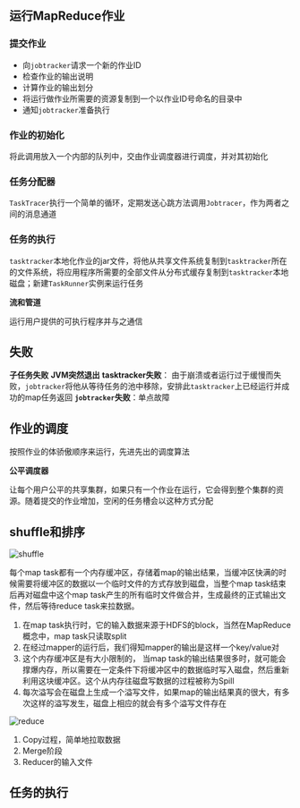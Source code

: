 ## 运行MapReduce作业

### 提交作业

- 向`jobtracker`请求一个新的作业ID
- 检查作业的输出说明
- 计算作业的输出划分
- 将运行做作业所需要的资源复制到一个以作业ID号命名的目录中
- 通知`jobtracker`准备执行

### 作业的初始化

将此调用放入一个内部的队列中，交由作业调度器进行调度，并对其初始化

### 任务分配器

`TaskTracer`执行一个简单的循环，定期发送心跳方法调用`Jobtracer`，作为两者之间的消息通道

### 任务的执行

`tasktracker`本地化作业的jar文件，将他从共享文件系统复制到`tasktracker`所在的文件系统，将应用程序所需要的全部文件从分布式缓存复制到`tasktracker`本地磁盘；新建`TaskRunner`实例来运行任务

**流和管道**

运行用户提供的可执行程序并与之通信

## 失败

**子任务失败**
**JVM突然退出**
**tasktracker失败**：
由于崩溃或者运行过于缓慢而失败，`jobtracker`将他从等待任务的池中移除，安排此`tasktracker`上已经运行并成功的map任务返回
**`jobtracker`失败**：单点故障

## 作业的调度

按照作业的体骄傲顺序来运行，先进先出的调度算法

**公平调度器**

让每个用户公平的共享集群，如果只有一个作业在运行，它会得到整个集群的资源。随着提交的作业增加，空闲的任务槽会以这种方式分配

## shuffle和排序

![shuffle](https://i.stack.imgur.com/aIGRQ.png)

每个map task都有一个内存缓冲区，存储着map的输出结果，当缓冲区快满的时候需要将缓冲区的数据以一个临时文件的方式存放到磁盘，当整个map task结束后再对磁盘中这个map task产生的所有临时文件做合并，生成最终的正式输出文件，然后等待reduce task来拉数据。 

1. 在map task执行时，它的输入数据来源于HDFS的block，当然在MapReduce概念中，map task只读取split
2. 在经过mapper的运行后，我们得知mapper的输出是这样一个key/value对
3. 这个内存缓冲区是有大小限制的， 当map task的输出结果很多时，就可能会撑爆内存，所以需要在一定条件下将缓冲区中的数据临时写入磁盘，然后重新利用这块缓冲区。这个从内存往磁盘写数据的过程被称为Spill
4.  每次溢写会在磁盘上生成一个溢写文件，如果map的输出结果真的很大，有多次这样的溢写发生，磁盘上相应的就会有多个溢写文件存在

![reduce](http://dl.iteye.com/upload/attachment/456527/608c7e08-896d-3697-a57e-a8ca60cf79ea.jpg)

1. Copy过程，简单地拉取数据
2. Merge阶段
3. Reducer的输入文件

## 任务的执行